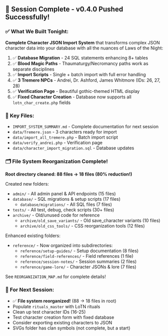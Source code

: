 ## 🎉 Session Complete - v0.4.0 Pushed Successfully!

### ✅ What We Built Tonight:

**Complete Character JSON Import System** that transforms complex JSON character data into your database with all the nuances of Laws of the Night:

1. ✅ **Database Migration** - 24 SQL statements enhancing 8+ tables
2. ✅ **Blood Magic Paths** - Thaumaturgy/Necromancy paths work as separate disciplines
3. ✅ **Import Scripts** - Single + batch import with full error handling
4. ✅ **3 Tremere NPCs** - Andrei, Dr. Ashford, James Whitmore (IDs: 26, 27, 28)
5. ✅ **Verification Page** - Beautiful gothic-themed HTML display
6. ✅ **Fixed Character Creation** - Database now supports all `lotn_char_create.php` fields

### 📁 Key Files:
- `IMPORT_SYSTEM_SUMMARY.md` - Complete documentation for next session
- `data/Tremere.json` - 3 characters ready for import
- `data/import_all_tremere.php` - Batch import script
- `data/verify_andrei.php` - Verification page
- `data/character_import_migration.sql` - Database updates

### 🗂️ File System Reorganization Complete!

**Root directory cleaned: 88 files → 18 files (80% reduction!)**

Created new folders:
- `admin/` - All admin panel & API endpoints (15 files)
- `database/` - SQL migrations & setup scripts (17 files)
  - `database/migrations/` - All SQL files (7 files)
- `tests/` - All test, debug, check scripts (30+ files)
- `archive/` - Old/unused code for reference
  - `archive/old_save_variants/` - Old save_character variants (10 files)
  - `archive/old_css_tools/` - CSS reorganization tools (12 files)

Enhanced existing folders:
- `reference/` - Now organized into subdirectories:
  - `reference/setup-guides/` - Setup documentation (8 files)
  - `reference/field-references/` - Field references (1 file)
  - `reference/session-notes/` - Session summaries (2 files)
  - `reference/game-lore/` - Character JSONs & lore (7 files)

See `REORGANIZATION_MAP.md` for complete details!

### 🔮 For Next Session:
- ✅ **File system reorganized!** (88 → 18 files in root)
- Populate `rituals_master` with LoTN rituals
- Clean up test character IDs (16-25)
- Test character creation form with fixed database
- Consider exporting existing characters to JSON
- SVGs folder has clan symbols (not complete, but a start)

